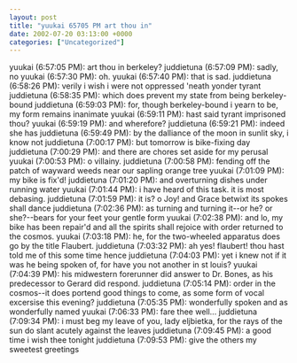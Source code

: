 ```yaml
---
layout: post
title: "yuukai 65705 PM art thou in"
date: 2002-07-20 03:13:00 +0000
categories: ["Uncategorized"]
---
```


yuukai (6:57:05 PM): art thou in berkeley?
juddietuna (6:57:09 PM): sadly, no
yuukai (6:57:30 PM): oh.
yuukai (6:57:40 PM): that is sad.
juddietuna (6:58:26 PM): verily i wish i were not oppressed 'neath yonder tyrant
juddietuna (6:58:35 PM): which does prevent my state from being berkeley-bound
juddietuna (6:59:03 PM): for, though berkeley-bound i yearn to be, my form remains inanimate
yuukai (6:59:11 PM): hast said tyrant imprisoned thou?
yuukai (6:59:19 PM): and wherefore?
juddietuna (6:59:21 PM): indeed she has
juddietuna (6:59:49 PM): by the dalliance of the moon in sunlit sky, i know not
juddietuna (7:00:17 PM): but tomorrow is bike-fixing day
juddietuna (7:00:29 PM): and there are chores set aside for my perusal 
yuukai (7:00:53 PM): o villainy.
juddietuna (7:00:58 PM): fending off the patch of wayward weeds near our sapling orange tree
yuukai (7:01:09 PM): my bike is fix'd!
juddietuna (7:01:20 PM): and overturning dishes under running water
yuukai (7:01:44 PM): i have heard of this task.  it is most debasing.
juddietuna (7:01:59 PM): it is? o Joy! and Grace betwixt its spokes shall dance
juddietuna (7:02:36 PM): as turning and turning it--or he? or she?--bears for your feet your gentle form
yuukai (7:02:38 PM): and lo, my bike has been repair'd and all the spirits shall rejoice with order returned to the cosmos.
yuukai (7:03:18 PM): he, for the two-wheeled apparatus does go by the title Flaubert.
juddietuna (7:03:32 PM): ah yes! flaubert! thou hast told me of this some time hence
juddietuna (7:04:03 PM): yet i knew not if it was he being spoken of, for have you not another in st louis?
yuukai (7:04:39 PM): his midwestern forerunner did answer to Dr. Bones, as his predecessor to Gerard did respond.
juddietuna (7:05:14 PM): order in the cosmos--it does portend good things to come, as some form of vocal excersise this evening?
juddietuna (7:05:35 PM): wonderfully spoken and as wonderfully named
yuukai (7:06:33 PM): fare thee well...
juddietuna (7:09:34 PM): i must beg my leave of you, lady eljbietka, for the rays of the sun do slant acutely against the leaves
juddietuna (7:09:45 PM): a good time i wish thee tonight
juddietuna (7:09:53 PM): give the others my sweetest greetings